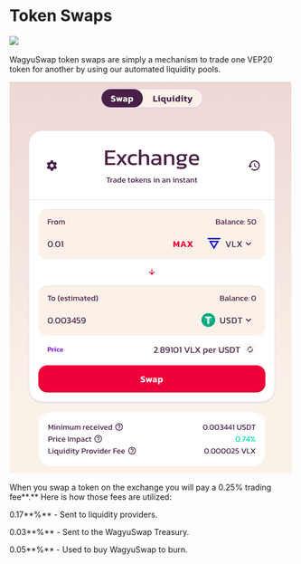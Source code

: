 # Token Swaps

![](../../.gitbook/assets/docs-masthead-18-.png)

WagyuSwap token swaps are simply a mechanism to trade one VEP20 token for another by using our automated liquidity pools.

![](../../.gitbook/assets/screenshot-2021-09-29-at-17.38.48.png)

When you swap a token on the exchange you will pay a 0.25% trading fee**.** Here is how those fees are utilized:

0.17**%** - Sent to liquidity providers.

0.03**%** - Sent to the WagyuSwap Treasury.

0.05**%** - Used to buy WagyuSwap to burn.


